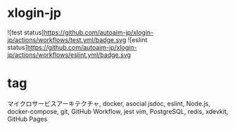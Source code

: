 # xlogin-jp

![test status]https://github.com/autoaim-jp/xlogin-jp/actions/workflows/test.yml/badge.svg
![eslint status]https://github.com/autoaim-jp/xlogin-jp/actions/workflows/eslint.yml/badge.svg

# tag
マイクロサービスアーキテクチャ, docker, asocial
jsdoc, eslint, Node.js, docker-compose, git, GitHub Workflow, jest
vim, PostgreSQL, redis, xdevkit, GitHub Pages

